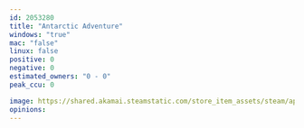 ```yaml
---
id: 2053280
title: "Antarctic Adventure"
windows: "true"
mac: "false"
linux: false
positive: 0
negative: 0
estimated_owners: "0 - 0"
peak_ccu: 0

image: https://shared.akamai.steamstatic.com/store_item_assets/steam/apps/2053280/header.jpg?t=1657820678
opinions:
---
```

